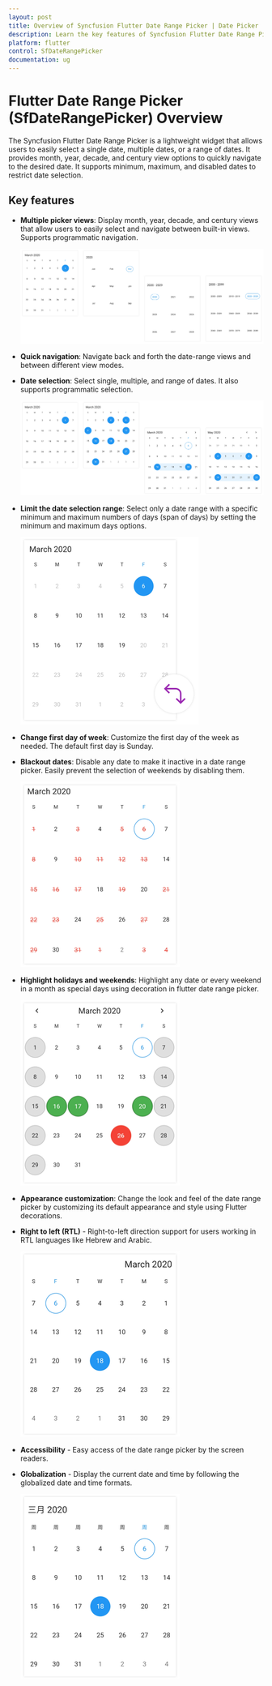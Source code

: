 ```yaml
---
layout: post
title: Overview of Syncfusion Flutter Date Range Picker | Date Picker
description: Learn the key features of Syncfusion Flutter Date Range Picker (SfDateRangePicker) widget and more details | Calendar
platform: flutter
control: SfDateRangePicker
documentation: ug
---
```


# Flutter Date Range Picker (SfDateRangePicker) Overview

The Syncfusion Flutter Date Range Picker is a lightweight widget that allows users to easily select a single date, multiple dates, or a range of dates. It provides month, year, decade, and century view options to quickly navigate to the desired date. It supports minimum, maximum, and disabled dates to restrict date selection.


## Key features

* **Multiple picker views**: Display month, year, decade, and century views that allow users to easily select and navigate between built-in views. Supports programmatic navigation.

   ![Multiple picker views Date Range Picker](images/overview/picker_views.png)

* **Quick navigation**: Navigate back and forth the date-range views and between different view modes.

* **Date selection**: Select single, multiple, and range of dates. It also supports programmatic selection.

    ![Date selection Date Range Picker](images/overview/selection_mode.png)

* **Limit the date selection range**: Select only a date range with a specific minimum and maximum numbers of days (span of days) by setting the minimum and maximum days options.

     ![Limit the date selection range Date Range Picker](images/overview/min_max_date.png)

* **Change first day of week**: Customize the first day of the week as needed. The default first day is Sunday.

* **Blackout dates**: Disable any date to make it inactive in a date range picker. Easily prevent the selection of weekends by disabling them.

   ![Blackout dates Date Range Picker](images/overview/blackoutdates.png)

* **Highlight holidays and weekends**: Highlight any date or every weekend in a month as special days using decoration in flutter date range picker.

  ![Highlight holidays and weekends Date Range Picker](images/overview/customization.png)

* **Appearance customization**: Change the look and feel of the date range picker by customizing its default appearance and style using Flutter decorations.

* **Right to left (RTL)** - Right-to-left direction support for users working in RTL languages like Hebrew and Arabic.

  ![Right to left Date Range Picker](images/overview/right_to_left.png)

* **Accessibility** - Easy access of the date range picker by the screen readers.

* **Globalization** - Display the current date and time by following the globalized date and time formats.

   ![Globalization Date Range Picker](images/overview/localization.png)
